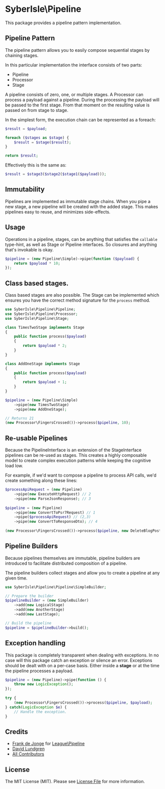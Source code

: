 # SyberIsle\Pipeline

This package provides a pipeline pattern implementation.

## Pipeline Pattern

The pipeline pattern allows you to easily compose sequential stages by
chaining stages.

In this particular implementation the interface consists of two parts:

* Pipeline
* Processor
* Stage

A pipeline consists of zero, one, or multiple stages. A Processor can 
process a payload against a pipeline. During the processing the payload
will be passed to the first stage. From that moment on the resulting
value is passed on from stage to stage.

In the simplest form, the execution chain can be represented as a foreach:

```php
$result = $payload;

foreach ($stages as $stage) {
    $result = $stage($result);
}

return $result;
```

Effectively this is the same as:

```php
$result = $stage3($stage2($stage1($payload)));
```

## Immutability

Pipelines are implemented as immutable stage chains. When you pipe a new
stage, a new pipeline will be created with the added stage. This makes
pipelines easy to reuse, and minimizes side-effects.

## Usage

Operations in a pipeline, stages, can be anything that satisfies the `callable`
type-hint, as well as Stage or Pipeline interfaces. So closures and
anything that's invokable is okay.

```php
$pipeline = (new Pipeline\Simple)->pipe(function ($payload) {
    return $payload * 10;
});
```

## Class based stages.

Class based stages are also possible. The Stage can be implemented which
ensures you have the correct method signature for the `process` method.

```php
use SyberIsle\Pipeline\Pipeline;
use SyberIsle\Pipeline\Processor;
use SyberIsle\Pipeline\Stage;

class TimesTwoStage implements Stage
{
    public function process($payload)
    {
        return $payload * 2;
    }
}

class AddOneStage implements Stage
{
    public function process($payload)
    {
        return $payload + 1;
    }
}

$pipeline = (new Pipeline\Simple)
    ->pipe(new TimesTwoStage)
    ->pipe(new AddOneStage);

// Returns 21
(new Processor\FingersCrossed())->process($pipeline, 10);

```

## Re-usable Pipelines

Because the PipelineInterface is an extension of the StageInterface
pipelines can be re-used as stages. This creates a highly composable model
to create complex execution patterns while keeping the cognitive load low.

For example, if we'd want to compose a pipeline to process API calls, we'd create
something along these lines:

```php
$processApiRequest = (new Pipeline)
    ->pipe(new ExecuteHttpRequest) // 2
    ->pipe(new ParseJsonResponse); // 3
    
$pipeline = (new Pipeline)
    ->pipe(new ConvertToPsr7Request) // 1
    ->pipe($processApiRequest) // (2,3)
    ->pipe(new ConvertToResponseDto); // 4 
    
(new Processor\FingersCrossed())->process($pipeline, new DeleteBlogPost($postId));
```

## Pipeline Builders

Because pipelines themselves are immutable, pipeline builders are introduced to
facilitate distributed composition of a pipeline.

The pipeline builders collect stages and allow you to create a pipeline at
any given time.

```php
use SyberIsle\Pipeline\Pipeline\SimpleBuilder;

// Prepare the builder
$pipelineBuilder = (new SimpleBuilder)
    ->add(new LogicalStage)
    ->add(new AnotherStage)
    ->add(new LastStage);

// Build the pipeline
$pipeline = $pipelineBuilder->build();
```

## Exception handling

This package is completely transparent when dealing with exceptions. In no case
will this package catch an exception or silence an error. Exceptions should be
dealt with on a per-case basis. Either inside a __stage__ or at the time the
pipeline processes a payload.

```php
$pipeline = (new Pipeline)->pipe(function () {
    throw new LogicException();
});
    
try {
    (new Processor\FingersCrossed())->process($pipeline, $payload);
} catch(LogicException $e) {
    // Handle the exception.
}
```

## Credits

- [Frank de Jonge](https://github.com/frankdejonge) for [League\Pipeline](https://github.com/thephpleague/pipeline)
- [David Lundgren](https://github.com/dlundgren)
- [All Contributors](https://github.com/syberisle/pipeline/contributors)

## License

The MIT License (MIT). Please see [License File](LICENSE.md) for more information.
